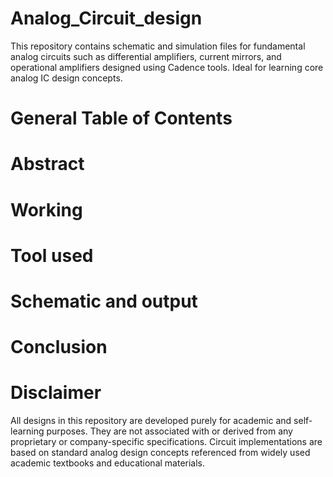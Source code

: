 # Analog_Circuit_design
This repository contains schematic and simulation files for fundamental analog circuits such as differential amplifiers, current mirrors, and operational amplifiers designed using Cadence tools. Ideal for learning core analog IC design concepts.
# General Table of Contents
# Abstract
# Working
# Tool used
# Schematic and output
# Conclusion
# Disclaimer
All designs in this repository are developed purely for academic and self-learning purposes. They are not associated with or derived from any proprietary or company-specific specifications. Circuit implementations are based on standard analog design concepts referenced from widely used academic textbooks and educational materials.
